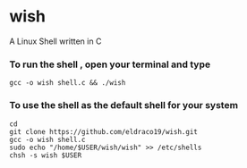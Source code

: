# wish

A Linux Shell written in C

### To run the shell , open your terminal and type

```
gcc -o wish shell.c && ./wish
```


### To use the shell as the default shell for your system

```
cd
git clone https://github.com/eldraco19/wish.git
gcc -o wish shell.c
sudo echo "/home/$USER/wish/wish" >> /etc/shells
chsh -s wish $USER
```
